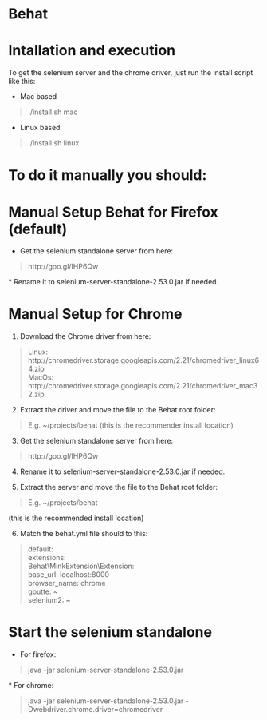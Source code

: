 Behat
=====


Intallation and execution
=========================

To get the selenium server and the chrome driver, just run the install script like this:
* Mac based
<blockquote>
./install.sh mac
</blockquote>

* Linux based
<blockquote>
./install.sh linux
</blockquote>


# To do it manually you should:


Manual Setup Behat for Firefox (default)
========================================

* Get the selenium standalone server from here:
<blockquote>
http://goo.gl/IHP6Qw
</blockquote>
* Rename it to selenium-server-standalone-2.53.0.jar if needed.


Manual Setup for Chrome
=======================

1. Download the Chrome driver from here:
<blockquote>
Linux: http://chromedriver.storage.googleapis.com/2.21/chromedriver_linux64.zip <br>
MacOs: http://chromedriver.storage.googleapis.com/2.21/chromedriver_mac32.zip
</blockquote>

2. Extract the driver and move the file to the Behat root folder:
<blockquote>
E.g. ~/projects/behat (this is the recommender install location)
</blockquote>

3. Get the selenium standalone server from here:
<blockquote>
http://goo.gl/IHP6Qw
</blockquote>

4. Rename it to selenium-server-standalone-2.53.0.jar if needed.

5. Extract the server and move the file to the Behat root folder:
<blockquote>
E.g. ~/projects/behat 
</blockquote>
(this is the recommended install location)

6. Match the behat.yml file should to this:
<blockquote>
default: <br>
  extensions: <br>
    Behat\MinkExtension\Extension: <br>
      base_url: localhost:8000 <br>
      browser_name: chrome <br>
      goutte: ~ <br>
      selenium2: ~ <br>
</blockquote>


Start the selenium standalone
========================================
* For firefox:
<blockquote>
java -jar selenium-server-standalone-2.53.0.jar
</blockquote>
* For chrome:
<blockquote>
java -jar selenium-server-standalone-2.53.0.jar -Dwebdriver.chrome.driver=chromedriver
</blockquote>